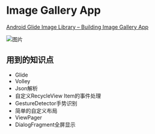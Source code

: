 # Image Gallery App
[Android Glide Image Library – Building Image Gallery App](http://www.androidhive.info/2016/04/android-glide-image-library-building-image-gallery-app/)  

![图片](./ImageGallery.gif)

## 用到的知识点

- Glide
- Volley
- Json解析
- 自定义RecycleView Item的事件处理
- GestureDetector手势识别
- 简单的自定义布局
- ViewPager
- DialogFragment全屏显示
